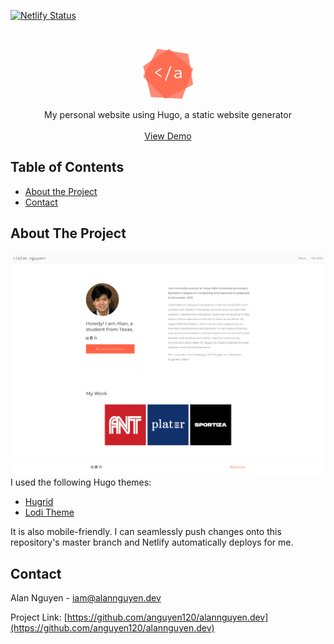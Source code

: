 <!-- PROJECT SHIELDS -->
<!--
*** I'm using markdown "reference style" links for readability.
*** Reference links are enclosed in brackets [ ] instead of parentheses ( ).
*** See the bottom of this document for the declaration of the reference variables
*** for contributors-url, forks-url, etc. This is an optional, concise syntax you may use.
*** https://www.markdownguide.org/basic-syntax/#reference-style-links
-->
[![Netlify Status](https://api.netlify.com/api/v1/badges/88644866-a46d-4a72-a17e-2c8ade79a902/deploy-status)](https://app.netlify.com/sites/alannguyen/deploys)


<!-- PROJECT LOGO -->
<br />
<p align="center">
  <a href="https://github.com/anguyen120/alannguyen.dev">
    <img src="static/img/favicon.png" alt="Logo" width="80" height="auto">
  </a>

  <p align="center">
    My personal website using Hugo, a static website generator
    <br />
    <br />
    <a href="https://alannguyen.dev/">View Demo</a>
  </p>
</p>


<!-- TABLE OF CONTENTS -->
## Table of Contents

* [About the Project](#about-the-project)
* [Contact](#contact)


<!-- ABOUT THE PROJECT -->
## About The Project

[![Product Name Screen Shot][product-screenshot]](https://alannguyen.dev/)
 I used the following Hugo themes:
 - [Hugrid](https://github.com/aerohub/hugrid)
 - [Lodi Theme](https://github.com/xaviablaza/hugo-lodi-theme)

It is also mobile-friendly. I can seamlessly push changes onto this repository's master branch and Netlify automatically deploys for me.


<!-- CONTACT -->
## Contact

Alan Nguyen - iam@alannguyen.dev

Project Link: [https://github.com/anguyen120/alannguyen.dev](https://github.com/anguyen120/alannguyen.dev)


<!-- MARKDOWN LINKS & IMAGES -->
<!-- https://www.markdownguide.org/basic-syntax/#reference-style-links -->
[product-screenshot]: static/img/product.png

